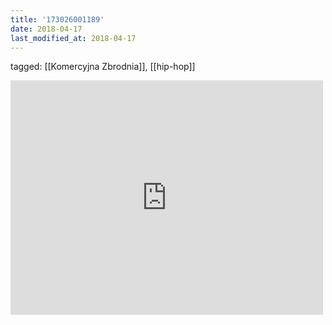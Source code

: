 ```yaml
---
title: '173026001189'
date: 2018-04-17
last_modified_at: 2018-04-17
---
```

tagged: [[Komercyjna Zbrodnia]], [[hip-hop]]
<iframe allow="accelerometer; autoplay; clipboard-write; encrypted-media; gyroscope; picture-in-picture" allowfullscreen="" frameborder="0" height="375" id="youtube_iframe" src="https://www.youtube.com/embed/iRCq5ZPcjkk?feature=oembed&amp;enablejsapi=1&amp;origin=https://safe.txmblr.com&amp;wmode=opaque" width="500"></iframe>